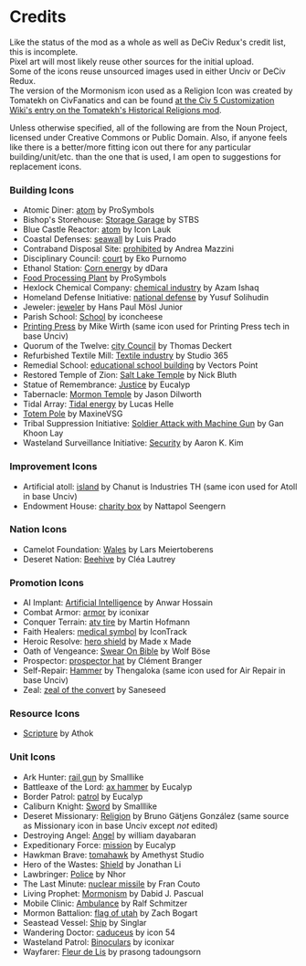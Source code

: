 # Credits

Like the status of the mod as a whole as well as DeCiv Redux's credit list, this is incomplete.<br>
Pixel art will most likely reuse other sources for the initial upload.<br>
Some of the icons reuse unsourced images used in either Unciv or DeCiv Redux.<br>
The version of the Mormonism icon used as a Religion Icon was created by Tomatekh on CivFanatics and can be found [at the Civ 5 Customization Wiki's entry on the Tomatekh's Historical Religions mod](https://civilization-v-customisation.fandom.com/wiki/Tomatekh%27s_Historical_Religions).

Unless otherwise specified, all of the following are from the Noun Project, licensed under Creative Commons or Public Domain. Also, if anyone feels like there is a better/more fitting icon out there for any particular building/unit/etc. than the one that is used, I am open to suggestions for replacement icons.

### Building Icons
- Atomic Diner: [atom](https://thenounproject.com/icon/atom-1081009/) by ProSymbols
- Bishop's Storehouse: [Storage Garage](https://thenounproject.com/icon/storage-garage-1371149/) by STBS
- Blue Castle Reactor: [atom](https://thenounproject.com/icon/atom-2606502/) by Icon Lauk
- Coastal Defenses: [seawall](https://thenounproject.com/icon/seawall-5503652/) by Luis Prado
- Contraband Disposal Site: [prohibited](https://thenounproject.com/icon/prohibited-209190/) by Andrea Mazzini
- Disciplinary Council: [court](https://thenounproject.com/icon/court-4428402/) by Eko Purnomo
- Ethanol Station: [Corn energy](https://thenounproject.com/icon/corn-energy-1580160/) by dDara
- [Food Processing Plant](https://thenounproject.com/icon/food-processing-plant-1877253/) by ProSymbols
- Hexlock Chemical Company: [chemical industry](https://thenounproject.com/icon/chemical-industry-4762097/) by Azam Ishaq
- Homeland Defense Initiative: [national defense](https://thenounproject.com/icon/national-defense-4363309/) by Yusuf Solihudin
- Jeweler: [jeweler](https://thenounproject.com/icon/jeweler-207094/) by Hans Paul Mösl Junior
- Parish School: [School](https://thenounproject.com/icon/school-3758946/) by iconcheese
- [Printing Press](https://thenounproject.com/icon/printing-press/11880/) by Mike Wirth (same icon used for Printing Press tech in base Unciv)
- Quorum of the Twelve: [city Council](https://thenounproject.com/icon/city-council-3566027/) by Thomas Deckert
- Refurbished Textile Mill: [Textile industry](https://thenounproject.com/icon/textile-industry-5649184/) by Studio 365
- Remedial School: [educational school building](https://thenounproject.com/icon/educational-school-building-3017500/) by Vectors Point
- Restored Temple of Zion: [Salt Lake Temple](https://thenounproject.com/icon/salt-lake-temple-219294/) by Nick Bluth
- Statue of Remembrance: [Justice](https://thenounproject.com/icon/justice-3872855/) by Eucalyp
- Tabernacle: [Mormon Temple](https://thenounproject.com/icon/mormon-temple-91138/) by Jason Dilworth
- Tidal Array: [Tidal energy](https://thenounproject.com/icon/tidal-energy-4215014/) by Lucas Helle
- [Totem Pole](https://thenounproject.com/icon/totem-pole-20257/) by MaxineVSG
- Tribal Suppression Initiative: [Soldier Attack with Machine Gun](https://thenounproject.com/icon/soldier-attack-with-machine-gun-659094/) by Gan Khoon Lay
- Wasteland Surveillance Initiative: [Security](https://thenounproject.com/icon/security-123950/) by Aaron K. Kim

### Improvement Icons
- Artificial atoll: [island](https://thenounproject.com/icon/island-1546376/) by Chanut is Industries TH (same icon used for Atoll in base Unciv)
- Endowment House: [charity box](https://thenounproject.com/icon/charity-box-4091320/) by Nattapol Seengern

### Nation Icons
- Camelot Foundation: [Wales](https://thenounproject.com/icon/wales-4282300/) by Lars Meiertoberens
- Deseret Nation: [Beehive](https://thenounproject.com/icon/beehive-106249/) by Cléa Lautrey

### Promotion Icons
- AI Implant: [Artificial Intelligence](https://thenounproject.com/icon/artificial-intelligence-5689657/) by Anwar Hossain
- Combat Armor: [armor](https://thenounproject.com/icon/armor-4069582/) by iconixar
- Conquer Terrain: [atv tire](https://thenounproject.com/icon/atv-tire-378331/) by Martin Hofmann
- Faith Healers: [medical symbol](https://thenounproject.com/icon/medical-symbol-1017634/) by IconTrack
- Heroic Resolve: [hero shield](https://thenounproject.com/icon/hero-shield-4533534/) by Made x Made
- Oath of Vengeance: [Swear On Bible](https://thenounproject.com/icon/swear-on-bible-158489/) by Wolf Böse
- Prospector: [prospector hat](https://thenounproject.com/icon/prospector-hat-1105355/) by Clément Branger
- Self-Repair: [Hammer](https://thenounproject.com/icon/hammer-854936/) by Thengaloka (same icon used for Air Repair in base Unciv)
- Zeal: [zeal of the convert](https://thenounproject.com/icon/zeal-of-the-convert-4708155/) by Saneseed

### Resource Icons
- [Scripture](https://thenounproject.com/icon/scripture-4402137/) by Athok

### Unit Icons
- Ark Hunter: [rail gun](https://thenounproject.com/icon/rail-gun-3448479/) by Smalllike
- Battleaxe of the Lord: [ax hammer](https://thenounproject.com/icon/ax-hammer-3635247/) by Eucalyp
- Border Patrol: [patrol](https://thenounproject.com/icon/patrol-3048375/) by Eucalyp
- Caliburn Knight: [Sword](https://thenounproject.com/icon/sword-2239554/) by Smalllike
- Deseret Missionary: [Religion](https://thenounproject.com/icon/religion-53064/) by Bruno Gätjens González (same source as Missionary icon in base Unciv except *not* edited)
- Destroying Angel: [Angel](https://thenounproject.com/icon/angel-354209/) by william dayabaran
- Expeditionary Force: [mission](https://thenounproject.com/icon/mission-3048372/) by Eucalyp
- Hawkman Brave: [tomahawk](https://thenounproject.com/icon/tomahawk-4130106/) by Amethyst Studio
- Hero of the Wastes: [Shield](https://thenounproject.com/icon/shield-49999/) by Jonathan Li
- Lawbringer: [Police](https://thenounproject.com/icon/police-3395179/) by Nhor
- The Last Minute: [nuclear missile](https://thenounproject.com/icon/nuclear-missile-5460126/) by Fran Couto
- Living Prophet: [Mormonism](https://thenounproject.com/icon/mormonism-200426/) by Dabid J. Pascual
- Mobile Clinic: [Ambulance](https://thenounproject.com/icon/ambulance-1262538/) by Ralf Schmitzer
- Mormon Battalion: [flag of utah](https://thenounproject.com/icon/flag-of-utah-5740272/) by Zach Bogart
- Seastead Vessel: [Ship](https://thenounproject.com/icon/ship-4767613/) by Singlar
- Wandering Doctor: [caduceus](https://thenounproject.com/icon/caduceus-211045/) by icon 54
- Wasteland Patrol: [Binoculars](https://thenounproject.com/icon/binoculars-4069422/) by iconixar
- Wayfarer: [Fleur de Lis](https://thenounproject.com/icon/fleur-de-lis-1383646/) by prasong tadoungsorn

